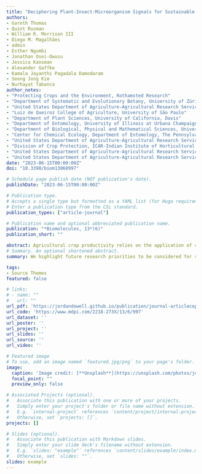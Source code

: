 ```yaml
---
title: "Deciphering Plant-Insect-Microorganism Signals for Sustainable Crop Production"
authors:
- Gareth Thomas
- Quint Rusman
- William R. Morrison III
- Diego M. Magalhães
- admin
- Esther Ngumbi
- Jonathan Osei-Owusu
- Jessica Kansman
- Alexander Gaffke
- Kamala Jayanthi Pagadala Damodaram
- Seong Jong Kim
- Nurhayat Tabanca
author_notes:
- "Protecting Crops and the Environment, Rothamsted Research"
- "Department of Systematic and Evolutionary Botany, University of Zürich"
- "United States Department of Agriculture-Agricultural Research Service (USDA-ARS), Center for Grain and Animal Health Research"
- "Luiz de Queiroz College of Agriculture, University of São Paulo"
- "Department of Plant Sciences, University of California, Davis"
- "Department of Entomology, University of Illinois at Urbana Champaign"
- "Department of Biological, Physical and Mathematical Sciences, University of Environment and Sustainable Development, Somanya"
- "Center for Chemical Ecology, Department of Entomology, The Pennsylvania State University"
- "United States Department of Agriculture-Agricultural Research Service (USDA-ARS), Center for Medical, Agricultural, and Veterinary Entomology"
- "Division of Crop Protection, ICAR-Indian Institute of Horticultural Research"
- "United States Department of Agriculture-Agricultural Research Service (USDA-ARS), Natural Products Utilization Research Unit"
- "United States Department of Agriculture-Agricultural Research Service (USDA-ARS), Subtropical Horticulture Research Station"
date: "2023-06-15T00:00:00Z"
doi: "10.3390/biom13060997"

# Schedule page publish date (NOT publication's date).
publishDate: "2023-06-15T00:00:00Z"

# Publication type.
# Accepts a single type but formatted as a YAML list (for Hugo requirements).
# Enter a publication type from the CSL standard.
publication_types: ["article-journal"]

# Publication name and optional abbreviated publication name.
publication: "*Biomolecules, 13*(6)"
publication_short: ""

abstract: Agricultural crop productivity relies on the application of chemical pesticides to reduce pest and pathogen damage. However, chemical pesticides also pose a range of ecological, environmental and economic penalties. This includes the development of pesticide resistance by insect pests and pathogens, rendering pesticides less effective. Alternative sustainable crop protection tools should therefore be considered. Semiochemicals are signalling molecules produced by organisms, including plants, microbes, and animals, which cause behavioural or developmental changes in receiving organisms. Manipulating semiochemicals could provide a more sustainable approach to the management of insect pests and pathogens across crops. Here, we review the role of semiochemicals in the interaction between plants, insects and microbes, including examples of how they have been applied to agricultural systems. We highlight future research priorities to be considered for semiochemicals to be credible alternatives to the application of chemical pesticides.
# Summary. An optional shortened abstract.
summary: We highlight future research priorities to be considered for semiochemicals to be credible alternatives to the application of chemical pesticides.

tags:
- Source Themes
featured: false

# links:
# - name: ""
#   url: ""
url_pdf: 'https://jordandowell.github.io/publication/journal-articlecopy1/Thomasetal2023Deciphering.pdf'
url_code: 'https://www.mdpi.com/2218-273X/13/6/997'
url_dataset: ''
url_poster: ''
url_project: ''
url_slides: ''
url_source: ''
url_video: ''

# Featured image
# To use, add an image named `featured.jpg/png` to your page's folder. 
image:
  caption: 'Image credit: [**Unsplash**](https://unsplash.com/photos/jdD8gXaTZsc)'
  focal_point: ""
  preview_only: false

# Associated Projects (optional).
#   Associate this publication with one or more of your projects.
#   Simply enter your project's folder or file name without extension.
#   E.g. `internal-project` references `content/project/internal-project/index.md`.
#   Otherwise, set `projects: []`.
projects: []

# Slides (optional).
#   Associate this publication with Markdown slides.
#   Simply enter your slide deck's filename without extension.
#   E.g. `slides: "example"` references `content/slides/example/index.md`.
#   Otherwise, set `slides: ""`.
slides: example
---
```


